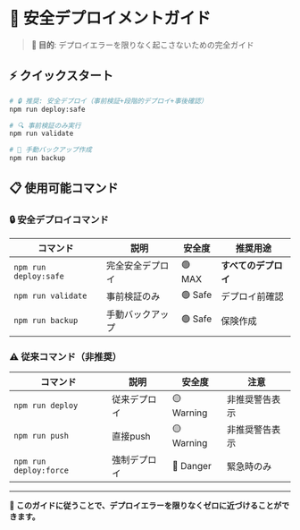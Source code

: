 # 🚀 安全デプロイメントガイド

> **🎯 目的**: デプロイエラーを限りなく起こさないための完全ガイド

## ⚡ クイックスタート

```bash
# 🔒 推奨: 安全デプロイ（事前検証+段階的デプロイ+事後確認）
npm run deploy:safe

# 🔍 事前検証のみ実行
npm run validate

# 💾 手動バックアップ作成
npm run backup
```

## 📋 使用可能コマンド

### 🔒 安全デプロイコマンド

| コマンド | 説明 | 安全度 | 推奨用途 |
|----------|------|---------|-----------|
| `npm run deploy:safe` | 完全安全デプロイ | 🟢 MAX | **すべてのデプロイ** |
| `npm run validate` | 事前検証のみ | 🟢 Safe | デプロイ前確認 |
| `npm run backup` | 手動バックアップ | 🟢 Safe | 保険作成 |

### ⚠️ 従来コマンド（非推奨）

| コマンド | 説明 | 安全度 | 注意 |
|----------|------|---------|------|
| `npm run deploy` | 従来デプロイ | 🟡 Warning | 非推奨警告表示 |
| `npm run push` | 直接push | 🟡 Warning | 非推奨警告表示 |
| `npm run deploy:force` | 強制デプロイ | 🔴 Danger | 緊急時のみ |

---

**🎯 このガイドに従うことで、デプロイエラーを限りなくゼロに近づけることができます。**